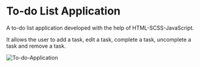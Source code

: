 # To-do List Application

<p>A to-do list application developed with the help of HTML-SCSS-JavaScript.</p>

<p>It allows the user to add a task, edit a task, complete a task, uncomplete a task and remove a task.</p>

![To-do-Application](https://user-images.githubusercontent.com/74466498/231258455-72c5bba9-a80d-47d6-83d1-802188f7c455.png)

